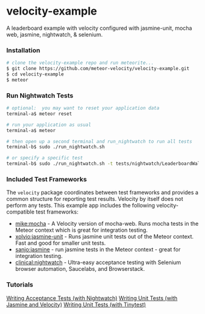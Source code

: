 velocity-example
================

A leaderboard example with velocity configured with jasmine-unit, mocha web, jasmine, nightwatch, &amp; selenium.


### Installation

```sh
# clone the velocity-example repo and run meteorite...
$ git clone https://github.com/meteor-velocity/velocity-example.git
$ cd velocity-example
$ meteor

```


### Run Nightwatch Tests

```sh
# optional:  you may want to reset your application data
terminal-a$ meteor reset

# run your application as usual
terminal-a$ meteor

# then open up a second terminal and run_nightwatch to run all tests
terminal-b$ sudo ./run_nightwatch.sh

# or specify a specific test
terminal-b$ sudo ./run_nightwatch.sh -t tests/nightwatch/LeaderboardWalkthrough.js
```


### Included Test Frameworks

The `velocity` package coordinates between test frameworks and provides a common structure for reporting test results.  Velocity by itself does not perform any tests.  This example app includes the following velocity-compatible test frameworks:

* [mike:mocha](https://github.com/mad-eye/meteor-mocha-web) - A Velocity version of mocha-web.  Runs mocha tests in the Meteor context which is great for integration testing.
* [xolvio:jasmine-unit](https://github.com/xolvio/jasmine-unit) - Runs jasmine unit tests out of the Meteor context.  Fast and good for smaller unit tests.
* [sanjo:jasmine](https://github.com/Sanjo/meteor-jasmine) - run jasmine tests in the Meteor context - great for integration testing.
* [clinical:nightwatch](https://github.com/awatson1978/clinical-nightwatch) - Ultra-easy acceptance testing with Selenium browser automation, Saucelabs, and Browserstack.



### Tutorials

[Writing Acceptance Tests (with Nightwatch)](https://github.com/awatson1978/meteor-cookbook/blob/master/cookbook/writing.acceptance.test.md)
[Writing Unit Tests (with Jasmine and Velocity)](https://github.com/awatson1978/meteor-cookbook/blob/master/cookbook/writing.unit.tests.with.jasmine.md)
[Writing Unit Tests (with Tinytest)](https://github.com/awatson1978/meteor-cookbook/blob/master/cookbook/writing.unit.tests.md)
